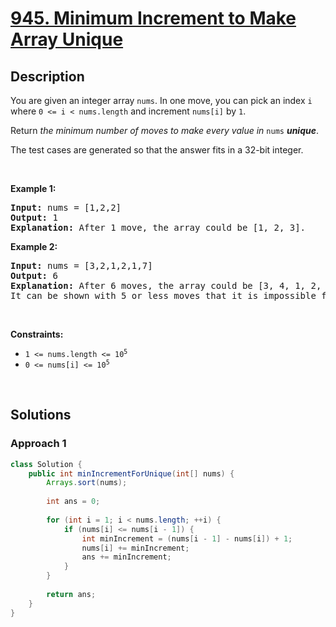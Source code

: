 # [945. Minimum Increment to Make Array Unique](https://leetcode.com/problems/minimum-increment-to-make-array-unique)

## Description

<p>You are given an integer array <code>nums</code>. In one move, you can pick an index <code>i</code> where <code>0 &lt;= i &lt; nums.length</code> and increment <code>nums[i]</code> by <code>1</code>.</p>

<p>Return <em>the minimum number of moves to make every value in </em><code>nums</code><em> <strong>unique</strong></em>.</p>

<p>The test cases are generated so that the answer fits in a 32-bit integer.</p>
<p>&nbsp;</p>

<p><strong class="example">Example 1:</strong></p>
<pre>
<strong>Input:</strong> nums = [1,2,2]
<strong>Output:</strong> 1
<strong>Explanation:</strong> After 1 move, the array could be [1, 2, 3].
</pre>

<p><strong class="example">Example 2:</strong></p>
<pre>
<strong>Input:</strong> nums = [3,2,1,2,1,7]
<strong>Output:</strong> 6
<strong>Explanation:</strong> After 6 moves, the array could be [3, 4, 1, 2, 5, 7].
It can be shown with 5 or less moves that it is impossible for the array to have all unique values.
</pre>
<p>&nbsp;</p>

<p><strong>Constraints:</strong></p>
<ul>
    <li><code>1 &lt;= nums.length &lt;= 10<sup>5</sup></code></li>
    <li><code>0 &lt;= nums[i] &lt;= 10<sup>5</sup></code></li>
</ul>
<p>&nbsp;</p>

## Solutions

### **Approach 1**

```java
class Solution {
    public int minIncrementForUnique(int[] nums) {
        Arrays.sort(nums);
        
        int ans = 0;
        
        for (int i = 1; i < nums.length; ++i) {
            if (nums[i] <= nums[i - 1]) {
                int minIncrement = (nums[i - 1] - nums[i]) + 1;
                nums[i] += minIncrement;
                ans += minIncrement;
            }
        }
        
        return ans;
    }
}
```

<!-- tabs:end -->